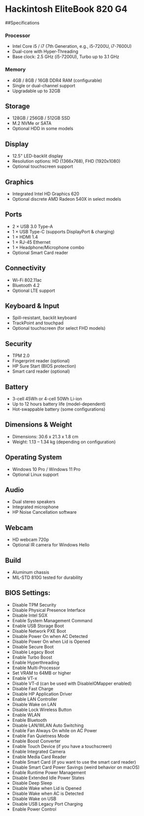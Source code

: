 # Hackintosh EliteBook 820 G4

##Specifications

### Processor
- Intel Core i5 / i7 (7th Generation, e.g., i5-7200U, i7-7600U)
- Dual-core with Hyper-Threading
- Base clock: 2.5 GHz (i5-7200U), Turbo up to 3.1 GHz

### Memory
- 4GB / 8GB / 16GB DDR4 RAM (configurable)
- Single or dual-channel support
- Upgradable up to 32GB

## Storage
- 128GB / 256GB / 512GB SSD
- M.2 NVMe or SATA
- Optional HDD in some models

## Display
- 12.5" LED-backlit display
- Resolution options: HD (1366x768), FHD (1920x1080)
- Optional touchscreen support

## Graphics
- Integrated Intel HD Graphics 620
- Optional discrete AMD Radeon 540X in select models

## Ports
- 2 × USB 3.0 Type-A
- 1 × USB Type-C (supports DisplayPort & charging)
- 1 × HDMI 1.4
- 1 × RJ-45 Ethernet
- 1 × Headphone/Microphone combo
- Optional Smart Card reader

## Connectivity
- Wi-Fi 802.11ac
- Bluetooth 4.2
- Optional LTE support

## Keyboard & Input
- Spill-resistant, backlit keyboard
- TrackPoint and touchpad
- Optional touchscreen (for select FHD models)

## Security
- TPM 2.0
- Fingerprint reader (optional)
- HP Sure Start (BIOS protection)
- Smart card reader (optional)

## Battery
- 3-cell 45Wh or 4-cell 50Wh Li-ion
- Up to 12 hours battery life (model-dependent)
- Hot-swappable battery (some configurations)

## Dimensions & Weight
- Dimensions: 30.6 x 21.3 x 1.8 cm
- Weight: 1.13 – 1.34 kg (depending on configuration)

## Operating System
- Windows 10 Pro / Windows 11 Pro
- Optional Linux support

## Audio
- Dual stereo speakers
- Integrated microphone
- HP Noise Cancellation software

## Webcam
- HD webcam 720p
- Optional IR camera for Windows Hello

## Build
- Aluminum chassis
- MIL-STD 810G tested for durability


## BIOS Settings:
- Disable TPM Security
- Disable Physical Presence Interface
- Disable Intel SGX
- Enable System Management Command
- Enable USB Storage Boot
- Disable Network PXE Boot
- Disable Power On when AC Detected
- Disable Power On when Lid is Opened
- Disable Secure Boot
- Disable Legacy Boot
- Enable Turbo Boost
- Enable Hyperthreading
- Enable Multi-Processor
- Set VRAM to 64MB or higher
- Enable VT-x
- Disable VT-d (can be used with DisableIOMapper enabled)
- Disable Fast Charge
- Disable HP Application Driver
- Enable LAN Controller
- Disable Wake on LAN
- Disable Lock Wireless Button
- Enable WLAN
- Enable Bluetooth
- Disable LAN/WLAN Auto Switching
- Enable Fan Always On while on AC Power
- Enable Fan Quietness Mode
- Enable Boost Converter
- Enable Touch Device (if you have a touchscreen)
- Enable Integrated Camera
- Enable Media Card Reader
- Enable Smart Card (if you want to use the smart card reader)
- Disable Smart Card Power Savings (weird behavior on macOS)
- Enable Runtime Power Management
- Disable Extended Idle Power States
- Disable Deep Sleep
- Disable Wake when Lid is Opened
- Disable Wake when AC is Detected
- Disable Wake on USB
- Disable USB Legacy Port Charging
- Enable Power Control

